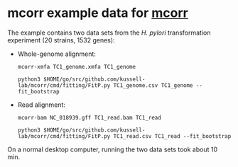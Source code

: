 # mcorr example data for [mcorr](https://github.com/kussell-lab/mcorr)

The example contains two data sets from the _H. pylori_ transformation experiment (20 strains, 1532 genes):

*  Whole-genome alignment:

    `mcorr-xmfa TC1_genome.xmfa TC1_genome`

    `python3 $HOME/go/src/github.com/kussell-lab/mcorr/cmd/fitting/FitP.py TC1_genome.csv TC1_genome --fit_bootstrap`

*  Read alignment:

    `mcorr-bam NC_018939.gff TC1_read.bam TC1_read`

    `python3 $HOME/go/src/github.com/kussell-lab/mcorr/cmd/fitting/FitP.py TC1_read.csv TC1_read --fit_bootstrap`

On a normal desktop computer, running the two data sets took about 10 min.
